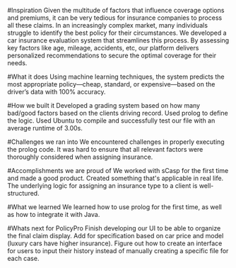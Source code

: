 #Inspiration
Given the multitude of factors that influence coverage options and premiums, it can be very tedious for insurance companies to process all these claims. In an increasingly complex market, many individuals struggle to identify the best policy for their circumstances. We developed a car insurance evaluation system that streamlines this process. By assessing key factors like age, mileage, accidents, etc, our platform delivers personalized recommendations to secure the optimal coverage for their needs.

#What it does
Using machine learning techniques, the system predicts the most appropriate policy—cheap, standard, or expensive—based on the driver’s data with 100% accuracy.

#How we built it
Developed a grading system based on how many bad/good factors based on the clients driving record.
Used prolog to define the logic.
Used Ubuntu to compile and successfully test our file with an average runtime of 3.00s.

#Challenges we ran into
We encountered challenges in properly executing the prolog code.
It was hard to ensure that all relevant factors were thoroughly considered when assigning insurance.

#Accomplishments we are proud of
We worked with sCasp for the first time and made a good product.
Created something that's applicable in real life.
The underlying logic for assigning an insurance type to a client is well-structured.

#What we learned
We learned how to use prolog for the first time, as well as how to integrate it with Java.

#Whats next for PolicyPro
Finish developing our UI to be able to organize the final claim display.
Add for specification based on car price and model (luxury cars have higher insurance).
Figure out how to create an interface for users to input their history instead of manually creating a specific file for each case.

